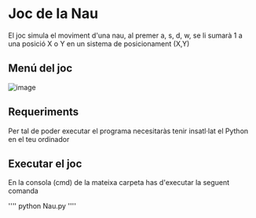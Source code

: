 # Joc de la Nau

El joc simula el moviment d'una nau, al premer a, s, d, w, se li sumarà 1 a una posició X o Y en un sistema de posicionament (X,Y)

## Menú del joc

![image](https://user-images.githubusercontent.com/115584494/196506206-487a9b1c-dffe-4b5a-8d8a-86de016c8f56.png)

## Requeriments

Per tal de poder executar el programa necesitaràs tenir insatl·lat el Python en el teu ordinador

## Executar el joc

En la consola (cmd) de la mateixa carpeta has d'executar la seguent comanda

''''
python Nau.py
''''
